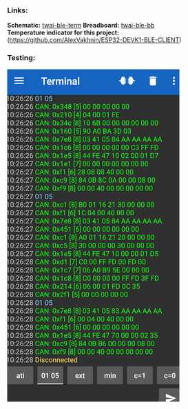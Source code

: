 ### Links:  
**Schematic:** [twai-ble-term](/Help/twai-ble-term.png)
**Breadboard:** [twai-ble-bb](/Help/twai-ble-bb.png)<br />
**Temperature indicator for this project:** (https://github.com/AlexVakhnin/ESP32-DEVK1-BLE-CLIENT)
### Testing:
![twai-term](/Help/twai-term.png)
